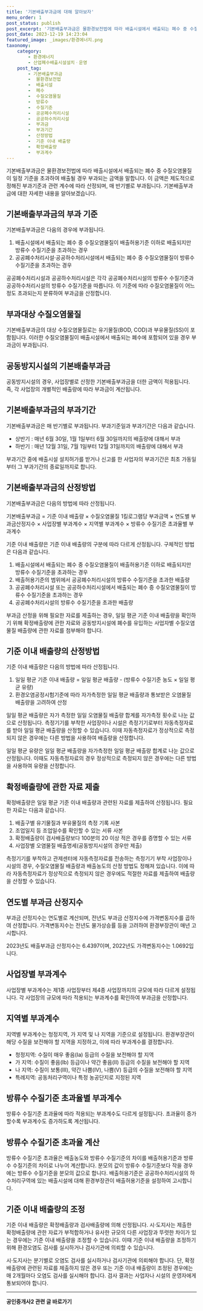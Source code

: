 ```yaml
---
title: '기본배출부과금에 대해 알아보자'
menu_order: 1
post_status: publish
post_excerpt: '기본배출부과금은 물환경보전법에 따라 배출시설에서 배출되는 폐수 중 수질오염물질이 일정 기준을 초과하여 배출될 경우 부과되는 금액을 말합니다. 이 금액은 제도적으로 정해진 부과기준과 관련 계수에 따라 산정되며, 매 반기별로 부과됩니다. 기본배출부과금에 대한 자세한 내용을 알아보겠습니다.'
post_date: 2023-12-19 14:23:04
featured_image: _images/환경에너지.png
taxonomy:
    category:
        - 환경에너지
        - 산업폐수배출시설설치ㆍ운영
    post_tag:
        - 기본배출부과금
        -  물환경보전법
        -  배출시설
        -  폐수
        -  수질오염물질
        -  방류수
        -  수질기준
        -  공공폐수처리시설
        -  공공하수처리시설
        -  부과금
        -  부과기간
        -  산정방법
        -  기준 이내 배출량
        -  확정배출량
        -  부과계수
---
```



기본배출부과금은 물환경보전법에 따라 배출시설에서 배출되는 폐수 중 수질오염물질이 일정 기준을 초과하여 배출될 경우 부과되는 금액을 말합니다. 이 금액은 제도적으로 정해진 부과기준과 관련 계수에 따라 산정되며, 매 반기별로 부과됩니다. 기본배출부과금에 대한 자세한 내용을 알아보겠습니다.

## 기본배출부과금의 부과 기준

기본배출부과금은 다음의 경우에 부과됩니다.

1. 배출시설에서 배출되는 폐수 중 수질오염물질이 배출허용기준 이하로 배출되지만 방류수 수질기준을 초과하는 경우
2. 공공폐수처리시설·공공하수처리시설에서 배출되는 폐수 중 수질오염물질이 방류수 수질기준을 초과하는 경우

공공폐수처리시설과 공공하수처리시설은 각각 공공폐수처리시설의 방류수 수질기준과 공공하수처리시설의 방류수 수질기준을 따릅니다. 이 기준에 따라 수질오염물질이 어느정도 초과되는지 분류하여 부과금을 산정합니다.

## 부과대상 수질오염물질

기본배출부과금의 대상 수질오염물질로는 유기물질(BOD, COD)과 부유물질(SS)이 포함됩니다. 이러한 수질오염물질이 배출시설에서 배출되는 폐수에 포함되어 있을 경우 부과금이 부과됩니다. 

## 공동방지시설의 기본배출부과금

공동방지시설의 경우, 사업장별로 산정한 기본배출부과금을 더한 금액이 적용됩니다. 즉, 각 사업장의 개별적인 배출량에 따라 부과금이 계산됩니다.

## 기본배출부과금의 부과기간

기본배출부과금은 매 반기별로 부과됩니다. 부과기준일과 부과기간은 다음과 같습니다.

- 상반기 : 매년 6월 30일, 1월 1일부터 6월 30일까지의 배출량에 대해서 부과
- 하반기 : 매년 12월 31일, 7월 1일부터 12월 31일까지의 배출량에 대해서 부과

부과기간 중에 배출시설 설치허가를 받거나 신고를 한 사업자의 부과기간은 최초 가동일부터 그 부과기간의 종료일까지로 합니다.

## 기본배출부과금의 산정방법

기본배출부과금은 다음의 방법에 따라 산정됩니다.

기본배출부과금 = 기준 이내 배출량 × 수질오염물질 1킬로그램당 부과금액 × 연도별 부과금산정지수 × 사업장별 부과계수 × 지역별 부과계수 × 방류수 수질기준 초과율별 부과계수

기준 이내 배출량은 기준 이내 배출량의 구분에 따라 다르게 산정됩니다. 구체적인 방법은 다음과 같습니다.

1. 배출시설에서 배출되는 폐수 중 수질오염물질이 배출허용기준 이하로 배출되지만 방류수 수질기준을 초과하는 경우
2. 배출허용기준의 범위에서 공공폐수처리시설의 방류수 수질기준을 초과한 배출량
3. 공공폐수처리시설 또는 공공하수처리시설에서 배출되는 폐수 중 수질오염물질이 방류수 수질기준을 초과하는 경우
4. 공공폐수처리시설의 방류수 수질기준을 초과한 배출량

부과금 산정을 위해 필요한 자료를 제출하는 경우, 일일 평균 기준 이내 배출량을 확인하기 위해 확정배출량에 관한 자료와 공동방지시설에 폐수를 유입하는 사업자별 수질오염물질 배출량에 관한 자료를 첨부해야 합니다.

## 기준 이내 배출량의 산정방법

기준 이내 배출량은 다음의 방법에 따라 산정됩니다.

1. 일일 평균 기준 이내 배출량 = 일일 평균 배출량 - (방류수 수질기준 농도 × 일일 평균 유량)
2. 환경오염공정시험기준에 따라 자가측정한 일일 평균 배출량과 통보받은 오염물질 배출량을 고려하여 산정

일일 평균 배출량은 자가 측정한 일일 오염물질 배출량 합계를 자가측정 횟수로 나눈 값으로 산정됩니다. 측정기기를 부착한 사업장이나 시설은 측정기기로부터 자동측정자료를 받아 일일 평균 배출량을 산정할 수 있습니다. 이때 자동측정자료가 정상적으로 측정되지 않은 경우에는 다른 방법을 사용하여 배출량을 산정합니다.

일일 평균 유량은 일일 평균 배출량을 자가측정한 일일 평균 배출량 합계로 나눈 값으로 산정됩니다. 이때도 자동측정자료의 경우 정상적으로 측정되지 않은 경우에는 다른 방법을 사용하여 유량을 산정합니다.

## 확정배출량에 관한 자료 제출

확정배출량은 일일 평균 기준 이내 배출량과 관련된 자료를 제출하여 산정됩니다. 필요한 자료는 다음과 같습니다.

1. 배출구별 유기물질과 부유물질의 측정 기록 사본
2. 조업일지 등 조업일수를 확인할 수 있는 서류 사본
3. 확정배출량이 검사배출량보다 100분의 20 이상 적은 경우를 증명할 수 있는 서류
4. 사업장별 오염물질 배출명세(공동방지시설의 경우만 제출)

측정기기를 부착하고 관제센터에 자동측정자료를 전송하는 측정기기 부착 사업장이나 시설의 경우, 수질오염물질 배출량과 배출농도의 산정 방법도 정해져 있습니다. 이에 따라 자동측정자료가 정상적으로 측정되지 않은 경우에도 적절한 자료를 제출하여 배출량을 산정할 수 있습니다.

## 연도별 부과금 산정지수

부과금 산정지수는 연도별로 계산되며, 전년도 부과금 산정지수에 가격변동지수를 곱하여 산정합니다. 가격변동지수는 전년도 물가상승률 등을 고려하여 환경부장관이 매년 고시합니다.

2023년도 배출부과금 산정지수는 6.4397이며, 2022년도 가격변동지수는 1.0692입니다.

## 사업장별 부과계수

사업장별 부과계수는 제1종 사업장부터 제4종 사업장까지의 규모에 따라 다르게 설정됩니다. 각 사업장의 규모에 따라 적용되는 부과계수를 확인하여 부과금을 산정합니다.

## 지역별 부과계수

지역별 부과계수는 청정지역, 가 지역 및 나 지역을 기준으로 설정됩니다. 환경부장관이 해당 수질을 보전해야 할 지역을 지정하고, 이에 따라 부과계수를 결정합니다.

- 청정지역: 수질이 매우 좋음(Ⅰa) 등급의 수질을 보전해야 할 지역
- 가 지역: 수질이 좋음(Ⅰb) 등급이나 약간 좋음(Ⅱ) 등급의 수질을 보전해야 할 지역
- 나 지역: 수질이 보통(Ⅲ), 약간 나쁨(Ⅳ), 나쁨(Ⅴ) 등급의 수질을 보전해야 할 지역
- 특례지역: 공동처리구역이나 특정 농공단지로 지정된 지역

## 방류수 수질기준 초과율별 부과계수

방류수 수질기준 초과율에 따라 적용되는 부과계수도 다르게 설정됩니다. 초과율이 증가할수록 부과계수도 증가하도록 계산됩니다.

## 방류수 수질기준 초과율 계산

방류수 수질기준 초과율은 배출농도와 방류수 수질기준의 차이를 배출허용기준과 방류수 수질기준의 차이로 나누어 계산합니다. 분모의 값이 방류수 수질기준보다 작을 경우에는 방류수 수질기준을 분모의 값으로 합니다. 배출허용기준은 공공하수처리시설의 하수처리구역에 있는 배출시설에 대해 환경부장관이 배출허용기준을 설정하여 고시합니다.

## 기준 이내 배출량의 조정

기준 이내 배출량은 확정배출량과 검사배출량에 의해 산정됩니다. 시·도지사는 제출한 확정배출량에 관한 자료가 부적합하거나 유사한 규모의 다른 사업장과 뚜렷한 차이가 있는 경우에는 기준 이내 배출량을 조정할 수 있습니다. 이때 기준 이내 배출량을 조정하기 위해 환경오염도 검사를 실시하거나 검사기관에 의뢰할 수 있습니다.

시·도지사는 분기별로 오염도 검사를 실시하거나 검사기관에 의뢰해야 합니다. 단, 확정배출량에 관련된 자료를 제출하지 않은 경우 또는 기준 이내 배출량이 조정된 경우에는 매 2개월마다 오염도 검사를 실시해야 합니다. 검사 결과는 사업자나 시설의 운영자에게 통보되어야 합니다.
<!-- wp:separator -->
<hr class="wp-block-separator has-alpha-channel-opacity"/>
<!-- /wp:separator -->

<!-- wp:group {"backgroundColor":"base","layout":{"type":"constrained"}} -->
<div class="wp-block-group has-base-background-color has-background"><!-- wp:paragraph {"align":"center","fontSize":"medium"} -->
<p class="has-text-align-center has-large-font-size"><strong>공인중개사2 관련 글 바로가기</strong></p>
<!-- /wp:paragraph -->


<!-- wp:latest-posts
{"categories":[{"id":22741,"count":19,"description":"","link":"https://uknowlaw.com/category/%ea%b3%b5%ec%9d%b8%ec%a4%91%ea%b0%9c%ec%82%ac2/","name":"공인중개사2","slug":"공인중개사2","taxonomy":"category","parent":0,"meta":[],"_links":{"self":[{"href":"https://uknowlaw.com/wp-json/wp/v2/categories/22741"}],"collection":[{"href":"https://uknowlaw.com/wp-json/wp/v2/categories"}],"about":[{"href":"https://uknowlaw.com/wp-json/wp/v2/taxonomies/category"}],"wp:post_type":[{"href":"https://uknowlaw.com/wp-json/wp/v2/posts?categories=22741"}],"curies":[{"name":"wp","href":"https://api.w.org/{rel}","templated":true}]}}],"postsToShow":100,"excerptLength":28,"postLayout":"grid","columns":2,"featuredImageAlign":"left","featuredImageSizeSlug":"large","fontSize":"small"} /--></div>
<!-- /wp:group -->